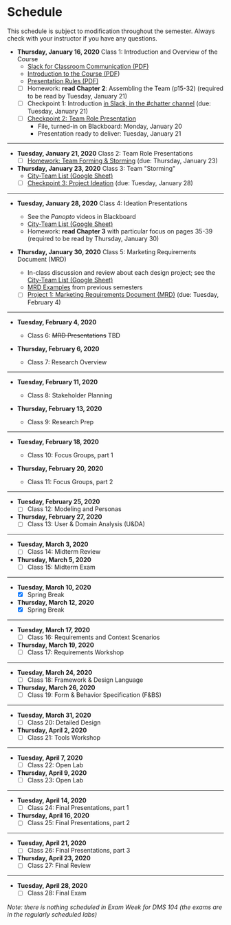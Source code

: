 # **Schedule**
This schedule is subject to modification throughout the semester. Always check with your instructor if you have any questions.

- **Thursday, January 16, 2020** Class 1: Introduction and Overview of the Course
  - [Slack for Classroom Communication (PDF)](01-introduction/slack-for-classroom-communication.pdf)
  - [Introduction to the Course (PDF](01-introduction/introduction.pdf))
  - [Presentation Rules (PDF)](01-introduction/presentation-rules.pdf)
  - [ ] Homework: **read Chapter 2**: Assembling the Team (p15-32) (required to be read by Tuesday, January 21)
  - [ ] Checkpoint 1: Introduction [in Slack, in the #chatter channel](https://app.slack.com/client/TS485SS6R/CS3PUNWFN) (due: Tuesday, January 21)
  - [ ] [Checkpoint 2: Team Role Presentation](checkpoint02-team-role-presentation/instructions.md) 
    - File, turned-in on Blackboard: Monday, January 20
    - Presentation ready to deliver: Tuesday, January 21

<hr>

- **Tuesday, January 21, 2020** Class 2: Team Role Presentations
  - [ ] [Homework: Team Forming & Storming](03-storming/storming.md) (due: Thursday, January 23)
  
- **Thursday, January 23, 2020** Class 3: Team "Storming"
  - [City-Team List (Google Sheet)](https://docs.google.com/spreadsheets/d/1UbdBF9IbIszRgiBGJvKIZuRk87naHoRm23v-MqI_drE/edit#gid=0)
  - [ ] [Checkpoint 3: Project Ideation](checkpoint03-project-ideation/instructions.md) (due: Tuesday, January 28)

<hr>

- **Tuesday, January 28, 2020** Class 4: Ideation Presentations

  - See the *Panopto* videos in Blackboard
  - [City-Team List (Google Sheet)](https://docs.google.com/spreadsheets/d/1UbdBF9IbIszRgiBGJvKIZuRk87naHoRm23v-MqI_drE/edit#gid=0)
  - Homework: **read Chapter 3** with particular focus on pages 35-39 (required to be read by Thursday, January 30)
- **Thursday, January 30, 2020** Class 5: Marketing Requirements Document (MRD)
  
  - In-class discussion and review about each design project; see the [City-Team List (Google Sheet)](https://docs.google.com/spreadsheets/d/1UbdBF9IbIszRgiBGJvKIZuRk87naHoRm23v-MqI_drE/edit#gid=0)
  - [MRD Examples](05-mrd/readme.md) from previous semesters
  - [ ] [Project 1: Marketing Requirements Document (MRD)](project01-mrd/instructions.md) (due: Tuesday, February 4)

<hr>

- **Tuesday, February 4, 2020**
  - Class 6: <s>MRD Presentations</s> TBD

- **Thursday, February 6, 2020**
  - Class 7: Research Overview

<hr>

- **Tuesday, February 11, 2020**
  - Class 8: Stakeholder Planning

- **Thursday, February 13, 2020**
  - Class 9: Research Prep

<hr>

- **Tuesday, February 18, 2020**
  - Class 10: Focus Groups, part 1

- **Thursday, February 20, 2020**
  - Class 11: Focus Groups, part 2

<hr>

- **Tuesday, February 25, 2020**
  - [ ] Class 12: Modeling and Personas

- **Thursday, February 27, 2020**
  - [ ] Class 13: User & Domain Analysis (U&DA)

<hr>

- **Tuesday, March 3, 2020**
  - [ ] Class 14: Midterm Review

- **Thursday, March 5, 2020**
  - [ ] Class 15: Midterm Exam

<hr>

- **Tuesday, March 10, 2020**
  - [x] Spring Break

- **Thursday, March 12, 2020**
  - [x] Spring Break

<hr>

- **Tuesday, March 17, 2020**
  - [ ] Class 16: Requirements and Context Scenarios

- **Thursday, March 19, 2020**
  - [ ] Class 17: Requirements Workshop

<hr>

- **Tuesday, March 24, 2020**
  - [ ] Class 18: Framework & Design Language

- **Thursday, March 26, 2020**
  - [ ] Class 19: Form & Behavior Specification (F&BS)

<hr>

- **Tuesday, March 31, 2020**
  - [ ] Class 20: Detailed Design

- **Thursday, April 2, 2020**
  - [ ] Class 21: Tools Workshop

<hr>

- **Tuesday, April 7, 2020**
  - [ ] Class 22: Open Lab

- **Thursday, April 9, 2020**
  - [ ] Class 23: Open Lab

<hr>

- **Tuesday, April 14, 2020**
  - [ ] Class 24: Final Presentations, part 1

- **Thursday, April 16, 2020**
  - [ ] Class 25: Final Presentations, part 2

<hr>

- **Tuesday, April 21, 2020**
  - [ ] Class 26: Final Presentations, part 3

- **Thursday, April 23, 2020**
  - [ ] Class 27: Final Review

<hr>

- **Tuesday, April 28, 2020**
  - [ ] Class 28: Final Exam

*Note: there is nothing scheduled in Exam Week for DMS 104 (the exams are in the regularly scheduled labs)*

